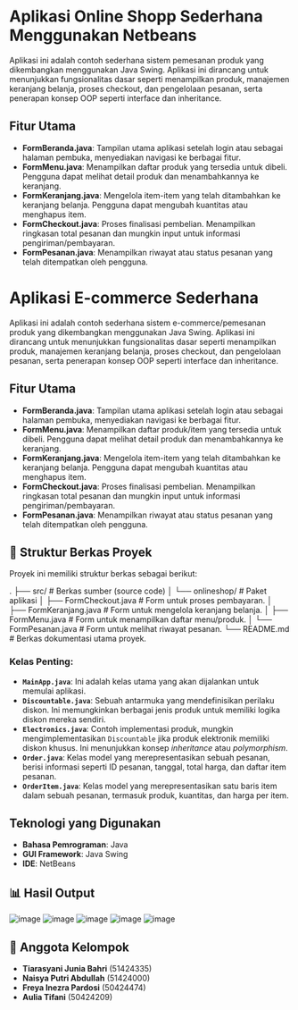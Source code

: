 # Aplikasi Online Shopp Sederhana Menggunakan Netbeans 

Aplikasi ini adalah contoh sederhana sistem pemesanan produk yang dikembangkan menggunakan Java Swing. Aplikasi ini dirancang untuk menunjukkan fungsionalitas dasar seperti menampilkan produk, manajemen keranjang belanja, proses checkout, dan pengelolaan pesanan, serta penerapan konsep OOP seperti interface dan inheritance.

## Fitur Utama

-   **FormBeranda.java**: Tampilan utama aplikasi setelah login atau sebagai halaman pembuka, menyediakan navigasi ke berbagai fitur.
-   **FormMenu.java**: Menampilkan daftar produk yang tersedia untuk dibeli. Pengguna dapat melihat detail produk dan menambahkannya ke keranjang.
-   **FormKeranjang.java**: Mengelola item-item yang telah ditambahkan ke keranjang belanja. Pengguna dapat mengubah kuantitas atau menghapus item.
-   **FormCheckout.java**: Proses finalisasi pembelian. Menampilkan ringkasan total pesanan dan mungkin input untuk informasi pengiriman/pembayaran.
-   **FormPesanan.java**: Menampilkan riwayat atau status pesanan yang telah ditempatkan oleh pengguna.

# Aplikasi E-commerce Sederhana

Aplikasi ini adalah contoh sederhana sistem e-commerce/pemesanan produk yang dikembangkan menggunakan Java Swing. Aplikasi ini dirancang untuk menunjukkan fungsionalitas dasar seperti menampilkan produk, manajemen keranjang belanja, proses checkout, dan pengelolaan pesanan, serta penerapan konsep OOP seperti interface dan inheritance.

## Fitur Utama

-   **FormBeranda.java**: Tampilan utama aplikasi setelah login atau sebagai halaman pembuka, menyediakan navigasi ke berbagai fitur.
-   **FormMenu.java**: Menampilkan daftar produk/item yang tersedia untuk dibeli. Pengguna dapat melihat detail produk dan menambahkannya ke keranjang.
-   **FormKeranjang.java**: Mengelola item-item yang telah ditambahkan ke keranjang belanja. Pengguna dapat mengubah kuantitas atau menghapus item.
-   **FormCheckout.java**: Proses finalisasi pembelian. Menampilkan ringkasan total pesanan dan mungkin input untuk informasi pengiriman/pembayaran.
-   **FormPesanan.java**: Menampilkan riwayat atau status pesanan yang telah ditempatkan oleh pengguna.

## 📁 Struktur Berkas Proyek

Proyek ini memiliki struktur berkas sebagai berikut:

.
├── src/                          # Berkas sumber (source code)
│   └── onlineshop/               # Paket aplikasi
│       ├── FormCheckout.java     # Form untuk proses pembayaran.
│       ├── FormKeranjang.java    # Form untuk mengelola keranjang belanja.
│       ├── FormMenu.java         # Form untuk menampilkan daftar menu/produk.
│       └── FormPesanan.java      # Form untuk melihat riwayat pesanan.
└── README.md                     # Berkas dokumentasi utama proyek.

### Kelas Penting:

-   **`MainApp.java`**: Ini adalah kelas utama yang akan dijalankan untuk memulai aplikasi.
-   **`Discountable.java`**: Sebuah antarmuka yang mendefinisikan perilaku diskon. Ini memungkinkan berbagai jenis produk untuk memiliki logika diskon mereka sendiri.
-   **`Electronics.java`**: Contoh implementasi produk, mungkin mengimplementasikan `Discountable` jika produk elektronik memiliki diskon khusus. Ini menunjukkan konsep *inheritance* atau *polymorphism*.
-   **`Order.java`**: Kelas model yang merepresentasikan sebuah pesanan, berisi informasi seperti ID pesanan, tanggal, total harga, dan daftar item pesanan.
-   **`OrderItem.java`**: Kelas model yang merepresentasikan satu baris item dalam sebuah pesanan, termasuk produk, kuantitas, dan harga per item.

## Teknologi yang Digunakan

-   **Bahasa Pemrograman**: Java
-   **GUI Framework**: Java Swing
-   **IDE**: NetBeans

## 📊 Hasil Output
![image](https://github.com/user-attachments/assets/675850b7-7e8b-439e-82f6-1f7f9071ade1)
![image](https://github.com/user-attachments/assets/24103efb-2314-41ef-9735-5df44108d227)
![image](https://github.com/user-attachments/assets/46e18f41-06b9-4087-b103-a9da39d08bf5)
![image](https://github.com/user-attachments/assets/6ee76f01-59ad-4562-bb98-54f56f51f630)
![image](https://github.com/user-attachments/assets/7fa8d4c6-cc14-462c-a350-d10f7c52da88)

## 👥 Anggota Kelompok

* **Tiarasyani Junia Bahri** (51424335)
* **Naisya Putri Abdullah** (51424000)
* **Freya Inezra Pardosi** (50424474)
* **Aulia Tifani** (50424209)









